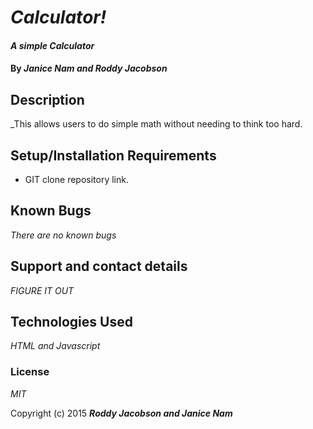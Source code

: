 # _Calculator!_

#### _A simple Calculator_

#### By _**Janice Nam and Roddy Jacobson**_

## Description

_This allows users to do simple math without needing to think too hard.

## Setup/Installation Requirements

* GIT clone repository link.

## Known Bugs

_There are no known bugs_

## Support and contact details

_FIGURE IT OUT_

## Technologies Used

_HTML and Javascript_

### License

*MIT*

Copyright (c) 2015 **_Roddy Jacobson and Janice Nam_**
